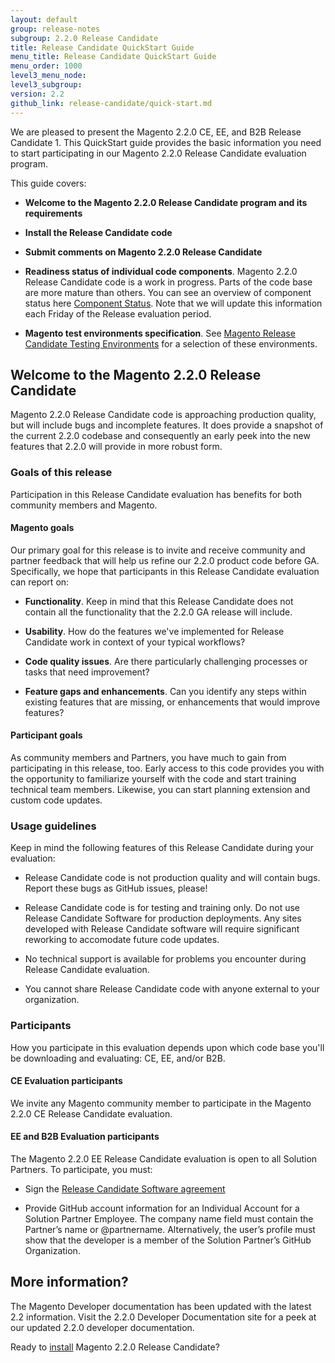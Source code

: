```yaml
---
layout: default
group: release-notes
subgroup: 2.2.0 Release Candidate
title: Release Candidate QuickStart Guide
menu_title: Release Candidate QuickStart Guide
menu_order: 1000
level3_menu_node:
level3_subgroup:
version: 2.2
github_link: release-candidate/quick-start.md
---
```


We are pleased to present the Magento 2.2.0 CE, EE, and B2B Release Candidate 1. This QuickStart guide provides the basic information you need to start participating in our Magento 2.2.0 Release Candidate evaluation program.

This guide covers:

* **Welcome to the Magento 2.2.0 Release Candidate program and its requirements**

* **Install the Release Candidate code**

* **Submit comments on Magento 2.2.0 Release Candidate**

* **Readiness status of individual code components**. Magento 2.2.0 Release Candidate code is a work in progress. Parts of the code base are more mature than others. You can see an overview of component status here [Component Status]({{page.baseurl}}release-notes/release-candidate/component-status.html). Note that we will update this information each Friday of the Release evaluation period.

* **Magento test environments specification**.  See [Magento Release Candidate Testing Environments]({{page.baseurl}}release-notes/release-candidate/testing-environments.html) for a selection of these environments.


## Welcome to the Magento 2.2.0 Release Candidate

Magento 2.2.0 Release Candidate code is approaching production quality, but will include bugs and incomplete features. It does provide a snapshot of the current 2.2.0 codebase and consequently an early peek into the new features that 2.2.0 will provide in more robust form.


### Goals of this release

Participation in this Release Candidate evaluation has benefits for both community members and Magento.


#### Magento goals

Our primary goal for this release is to invite and receive community and partner feedback that will help us refine our 2.2.0 product code before GA. Specifically, we hope that participants in this Release Candidate evaluation can report on:

* **Functionality**. Keep in mind that this Release Candidate does not contain all the functionality that the 2.2.0 GA release will include.

* **Usability**. How do the features we've implemented for Release Candidate work in context of your typical workflows?

* **Code quality issues**. Are there particularly challenging processes or tasks that need improvement?

* **Feature gaps and enhancements**. Can you identify any steps within existing features that are missing, or enhancements that would improve features?



#### Participant goals

As community members and Partners, you have much to gain from participating in this release, too. Early access to this code provides you with the opportunity to familiarize yourself with the code and start training technical team members. Likewise, you can start planning  extension and custom code updates.



### Usage guidelines

Keep in mind the following features of this Release Candidate  during your evaluation:

* Release Candidate code is not production quality and will contain bugs. Report these bugs as GitHub issues, please!

* Release Candidate code is for testing and training only. Do not use Release Candidate Software for production deployments. Any sites developed with Release Candidate software will require significant reworking to accomodate future code updates.

* No technical support is available for problems you encounter during Release Candidate evaluation.

* You cannot share Release Candidate code with anyone external to your organization.



### Participants

How you participate in this evaluation depends upon which code base you'll be downloading and evaluating: CE, EE, and/or B2B.



#### CE Evaluation participants

We invite any Magento community member to participate in the Magento 2.2.0 CE Release Candidate evaluation.



#### EE and B2B Evaluation participants

The Magento 2.2.0 EE Release Candidate evaluation is open to all Solution Partners. To participate, you must:

* Sign the [Release Candidate Software agreement](https://magento.com/partners/portal/customer/account/login)

* Provide GitHub account information for an Individual Account for a Solution Partner Employee. The company name field must contain the Partner’s name or @partnername. Alternatively, the user’s profile must show that the developer is a member of the Solution Partner’s GitHub Organization.


## More information?

The Magento Developer documentation has been updated with the latest 2.2 information.  Visit the 2.2.0 Developer Documentation site for a peek at our updated 2.2.0 developer documentation.


Ready to [install]({{page.baseurl}}release-notes/release-candidate/install.html) Magento 2.2.0  Release Candidate?
